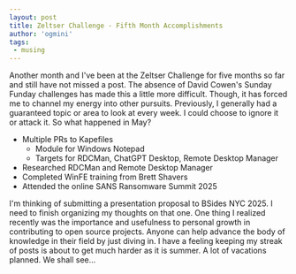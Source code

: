 ```yaml
---
layout: post
title: Zeltser Challenge - Fifth Month Accomplishments
author: 'ogmini'
tags:
 - musing
---
```


Another month and I've been at the Zeltser Challenge for five months so far and still have not missed a post. The absence of David Cowen's Sunday Funday challenges has made this a little more difficult. Though, it has forced me to channel my energy into other pursuits. Previously, I generally had a guaranteed topic or area to look at every week. I could choose to ignore it or attack it. So what happened in May?

- Multiple PRs to Kapefiles
    - Module for Windows Notepad
    - Targets for RDCMan, ChatGPT Desktop, Remote Desktop Manager
- Researched RDCMan and Remote Desktop Manager
- Completed WinFE training from Brett Shavers
- Attended the online SANS Ransomware Summit 2025 

I'm thinking of submitting a presentation proposal to BSides NYC 2025. I need to finish organizing my thoughts on that one. One thing I realized recently was the importance and usefulness to personal growth in contributing to open source projects. Anyone can help advance the body of knowledge in their field by just diving in. I have a feeling keeping my streak of posts is about to get much harder as it is summer. A lot of vacations planned. We shall see...
